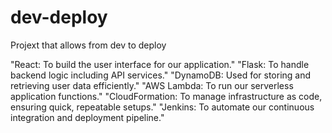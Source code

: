 # dev-deploy
Projext that allows from dev to deploy


"React: To build the user interface for our application."
"Flask: To handle backend logic including API services."
"DynamoDB: Used for storing and retrieving user data efficiently."
"AWS Lambda: To run our serverless application functions."
"CloudFormation: To manage infrastructure as code, ensuring quick, repeatable setups."
"Jenkins: To automate our continuous integration and deployment pipeline."
